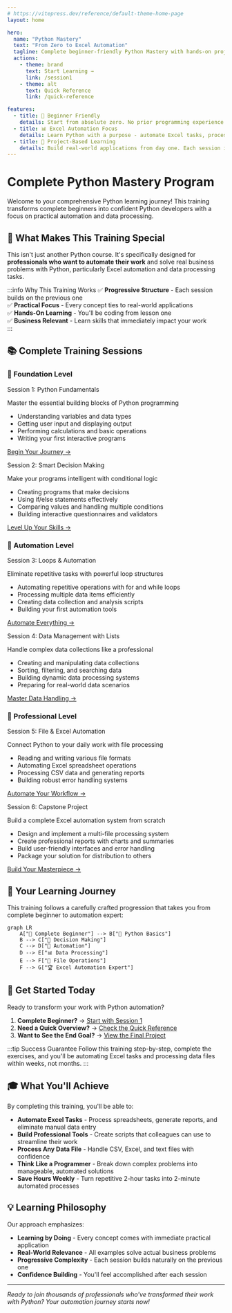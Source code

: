```yaml
---
# https://vitepress.dev/reference/default-theme-home-page
layout: home

hero:
  name: "Python Mastery"
  text: "From Zero to Excel Automation"
  tagline: Complete beginner-friendly Python Mastery with hands-on projects and real-world applications
  actions:
    - theme: brand
      text: Start Learning →
      link: /session1
    - theme: alt
      text: Quick Reference
      link: /quick-reference

features:
  - title: 🐍 Beginner Friendly
    details: Start from absolute zero. No prior programming experience needed. We'll guide you through every step with clear explanations and practical examples.
  - title: 📊 Excel Automation Focus
    details: Learn Python with a purpose - automate Excel tasks, process data files, and build professional reports that save hours of manual work.
  - title: 🚀 Project-Based Learning
    details: Build real-world applications from day one. Each session includes hands-on exercises that prepare you for actual workplace scenarios.
---
```


# Complete Python Mastery Program

Welcome to your comprehensive Python learning journey! This training transforms complete beginners into confident Python developers with a focus on practical automation and data processing.

## 🎯 What Makes This Training Special

This isn't just another Python course. It's specifically designed for **professionals who want to automate their work** and solve real business problems with Python, particularly Excel automation and data processing tasks.

:::info Why This Training Works
✅ **Progressive Structure** - Each session builds on the previous one  
✅ **Practical Focus** - Every concept ties to real-world applications  
✅ **Hands-On Learning** - You'll be coding from lesson one  
✅ **Business Relevant** - Learn skills that immediately impact your work  
:::

## 📚 Complete Training Sessions

### 🌱 Foundation Level

<div class="custom-container info">
<p class="custom-container-title">Session 1: Python Fundamentals</p>
<p>Master the essential building blocks of Python programming</p>
<ul>
<li>Understanding variables and data types</li>
<li>Getting user input and displaying output</li>
<li>Performing calculations and basic operations</li>
<li>Writing your first interactive programs</li>
</ul>
<a href="/session1">Begin Your Journey →</a>
</div>

<div class="custom-container tip">
<p class="custom-container-title">Session 2: Smart Decision Making</p>
<p>Make your programs intelligent with conditional logic</p>
<ul>
<li>Creating programs that make decisions</li>
<li>Using if/else statements effectively</li>
<li>Comparing values and handling multiple conditions</li>
<li>Building interactive questionnaires and validators</li>
</ul>
<a href="/session2">Level Up Your Skills →</a>
</div>

### 🔄 Automation Level

<div class="custom-container info">
<p class="custom-container-title">Session 3: Loops & Automation</p>
<p>Eliminate repetitive tasks with powerful loop structures</p>
<ul>
<li>Automating repetitive operations with for and while loops</li>
<li>Processing multiple data items efficiently</li>
<li>Creating data collection and analysis scripts</li>
<li>Building your first automation tools</li>
</ul>
<a href="/session3">Automate Everything →</a>
</div>

<div class="custom-container tip">
<p class="custom-container-title">Session 4: Data Management with Lists</p>
<p>Handle complex data collections like a professional</p>
<ul>
<li>Creating and manipulating data collections</li>
<li>Sorting, filtering, and searching data</li>
<li>Building dynamic data processing systems</li>
<li>Preparing for real-world data scenarios</li>
</ul>
<a href="/session4">Master Data Handling →</a>
</div>

### 💼 Professional Level

<div class="custom-container info">
<p class="custom-container-title">Session 5: File & Excel Automation</p>
<p>Connect Python to your daily work with file processing</p>
<ul>
<li>Reading and writing various file formats</li>
<li>Automating Excel spreadsheet operations</li>
<li>Processing CSV data and generating reports</li>
<li>Building robust error handling systems</li>
</ul>
<a href="/session5">Automate Your Workflow →</a>
</div>

<div class="custom-container warning">
<p class="custom-container-title">Session 6: Capstone Project</p>
<p>Build a complete Excel automation system from scratch</p>
<ul>
<li>Design and implement a multi-file processing system</li>
<li>Create professional reports with charts and summaries</li>
<li>Build user-friendly interfaces and error handling</li>
<li>Package your solution for distribution to others</li>
</ul>
<a href="/session6">Build Your Masterpiece →</a>
</div>

## 🎯 Your Learning Journey

This training follows a carefully crafted progression that takes you from complete beginner to automation expert:

```mermaid
graph LR
    A["🌱 Complete Beginner"] --> B["🐍 Python Basics"]
    B --> C["🤔 Decision Making"]
    C --> D["🔄 Automation"]
    D --> E["📊 Data Processing"]
    E --> F["📁 File Operations"]
    F --> G["🏆 Excel Automation Expert"]
```

## 🚀 Get Started Today

Ready to transform your work with Python automation?

1. **Complete Beginner?** → [Start with Session 1](/session1)
2. **Need a Quick Overview?** → [Check the Quick Reference](/quick-reference)
3. **Want to See the End Goal?** → [View the Final Project](/session6)

:::tip Success Guarantee
Follow this training step-by-step, complete the exercises, and you'll be automating Excel tasks and processing data files within weeks, not months.
:::

## 🎓 What You'll Achieve

By completing this training, you'll be able to:

- **Automate Excel Tasks** - Process spreadsheets, generate reports, and eliminate manual data entry
- **Build Professional Tools** - Create scripts that colleagues can use to streamline their work
- **Process Any Data File** - Handle CSV, Excel, and text files with confidence
- **Think Like a Programmer** - Break down complex problems into manageable, automated solutions
- **Save Hours Weekly** - Turn repetitive 2-hour tasks into 2-minute automated processes

## 💡 Learning Philosophy

Our approach emphasizes:
- **Learning by Doing** - Every concept comes with immediate practical application
- **Real-World Relevance** - All examples solve actual business problems
- **Progressive Complexity** - Each session builds naturally on the previous one
- **Confidence Building** - You'll feel accomplished after each session

---

*Ready to join thousands of professionals who've transformed their work with Python? Your automation journey starts now!*

